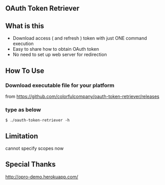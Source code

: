 ## OAuth Token Retriever

## What is this

 * Download access ( and refresh ) token with just ONE command execution
 * Easy to share how to obtain OAuth token
 * No need to set up web server for redirection

## How To Use

### Download executable file for your platform

from https://github.com/colorfulcompany/oauth-token-retriever/releases

### type as below

```
$ ./oauth-token-retriever -h
```

## Limitation

cannot specify scopes now

## Special Thanks

http://opro-demo.herokuapp.com/
